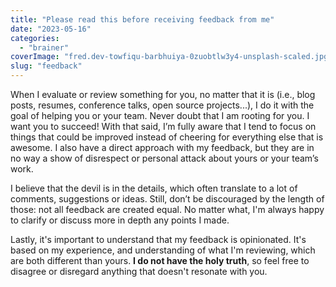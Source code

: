 ```yaml
---
title: "Please read this before receiving feedback from me"
date: "2023-05-16"
categories: 
  - "brainer"
coverImage: "fred.dev-towfiqu-barbhuiya-0zuobtlw3y4-unsplash-scaled.jpg"
slug: "feedback"
---
```


When I evaluate or review something for you, no matter that it is (i.e., blog posts, resumes, conference talks, open source projects...), I do it with the goal of helping you or your team. Never doubt that I am rooting for you. I want you to succeed! With that said, I’m fully aware that I tend to focus on things that could be improved instead of cheering for everything else that is awesome. I also have a direct approach with my feedback, but they are in no way a show of disrespect or personal attack about yours or your team’s work.

I believe that the devil is in the details, which often translate to a lot of comments, suggestions or ideas. Still, don’t be discouraged by the length of those: not all feedback are created equal. No matter what, I'm always happy to clarify or discuss more in depth any points I made.

Lastly, it's important to understand that my feedback is opinionated. It's based on my experience, and understanding of what I'm reviewing, which are both different than yours. **I do not have the holy truth**, so feel free to disagree or disregard anything that doesn't resonate with you.
